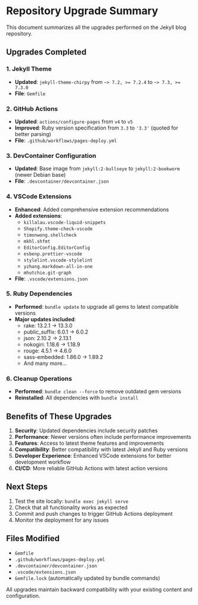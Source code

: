 # Repository Upgrade Summary

This document summarizes all the upgrades performed on the Jekyll blog repository.

## Upgrades Completed

### 1. Jekyll Theme
- **Updated**: `jekyll-theme-chirpy` from `~> 7.2, >= 7.2.4` to `~> 7.3, >= 7.3.0`
- **File**: `Gemfile`

### 2. GitHub Actions
- **Updated**: `actions/configure-pages` from `v4` to `v5`
- **Improved**: Ruby version specification from `3.3` to `'3.3'` (quoted for better parsing)
- **File**: `.github/workflows/pages-deploy.yml`

### 3. DevContainer Configuration
- **Updated**: Base image from `jekyll:2-bullseye` to `jekyll:2-bookworm` (newer Debian base)
- **File**: `.devcontainer/devcontainer.json`

### 4. VSCode Extensions
- **Enhanced**: Added comprehensive extension recommendations
- **Added extensions**:
  - `killalau.vscode-liquid-snippets`
  - `Shopify.theme-check-vscode`
  - `timonwong.shellcheck`
  - `mkhl.shfmt`
  - `EditorConfig.EditorConfig`
  - `esbenp.prettier-vscode`
  - `stylelint.vscode-stylelint`
  - `yzhang.markdown-all-in-one`
  - `mhutchie.git-graph`
- **File**: `.vscode/extensions.json`

### 5. Ruby Dependencies
- **Performed**: `bundle update` to upgrade all gems to latest compatible versions
- **Major updates included**:
  - rake: 13.2.1 → 13.3.0
  - public_suffix: 6.0.1 → 6.0.2
  - json: 2.10.2 → 2.13.1
  - nokogiri: 1.18.6 → 1.18.9
  - rouge: 4.5.1 → 4.6.0
  - sass-embedded: 1.86.0 → 1.89.2
  - And many more...

### 6. Cleanup Operations
- **Performed**: `bundle clean --force` to remove outdated gem versions
- **Reinstalled**: All dependencies with `bundle install`

## Benefits of These Upgrades

1. **Security**: Updated dependencies include security patches
2. **Performance**: Newer versions often include performance improvements
3. **Features**: Access to latest theme features and improvements
4. **Compatibility**: Better compatibility with latest Jekyll and Ruby versions
5. **Developer Experience**: Enhanced VSCode extensions for better development workflow
6. **CI/CD**: More reliable GitHub Actions with latest action versions

## Next Steps

1. Test the site locally: `bundle exec jekyll serve`
2. Check that all functionality works as expected
3. Commit and push changes to trigger GitHub Actions deployment
4. Monitor the deployment for any issues

## Files Modified

- `Gemfile`
- `.github/workflows/pages-deploy.yml`
- `.devcontainer/devcontainer.json`
- `.vscode/extensions.json`
- `Gemfile.lock` (automatically updated by bundle commands)

All upgrades maintain backward compatibility with your existing content and configuration.
